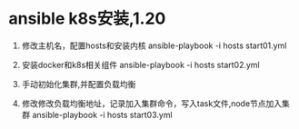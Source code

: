 # ansible k8s安装,1.20


1. 修改主机名，配置hosts和安装内核
  ansible-playbook -i hosts start01.yml

2. 安装docker和k8s相关组件
  ansible-playbook -i hosts start02.yml
3. 手动初始化集群,并配置负载均衡

4. 修改修改负载均衡地址，记录加入集群命令，写入task文件,node节点加入集群
  ansible-playbook -i hosts start03.yml
